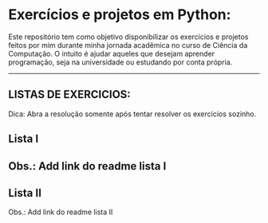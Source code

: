 # Exercícios e projetos em Python:

Este repositório tem como objetivo disponibilizar os exercícios e projetos feitos por mim durante minha jornada acadêmica no curso de Ciência da Computação. O intuito é ajudar aqueles que desejam aprender programação, seja na universidade ou estudando por conta própria.


---
## LISTAS DE EXERCICIOS:
Dica: Abra a resolução somente após tentar resolver os exercícios sozinho.


## Lista I
Obs.: Add link do readme lista I
---
## Lista II
Obs.: Add link do readme lista II
